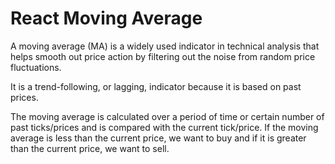 # React Moving Average

A moving average (MA) is a widely used indicator in technical analysis that helps smooth out price action by filtering out the noise from random price fluctuations. 

It is a trend-following, or lagging, indicator because it is based on past prices.

The moving average is calculated over a period of time or certain number of past ticks/prices and is compared with the current tick/price. If the moving average is less than the current price, we want to buy and if it is greater than the current price, we want to sell.